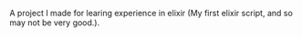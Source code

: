 A project I made for learing experience in elixir (My first elixir script, and so may not be very good.).